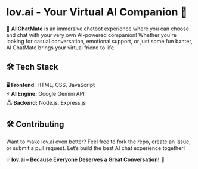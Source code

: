 
# lov.ai - Your Virtual AI Companion 💙  

🚀 **AI ChatMate** is an immersive chatbot experience where you can choose and chat with your very own AI-powered companion! Whether you're looking for casual conversation, emotional support, or just some fun banter, AI ChatMate brings your virtual friend to life.  



## 🛠️ Tech Stack  
🖥 **Frontend:** HTML, CSS, JavaScript  
⚡ **AI Engine:** Google Gemini API  
🖧 **Backend:** Node.js, Express.js  



## 🛠 Contributing  
Want to make lov.ai even better? Feel free to fork the repo, create an issue, or submit a pull request. Let’s build the best AI chat experience together!  


💡 **lov.ai – Because Everyone Deserves a Great Conversation!** 💖  
```
